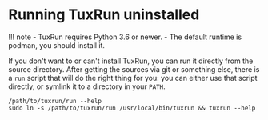 # Running TuxRun uninstalled

!!! note
    - TuxRun requires Python 3.6 or newer.
    - The default runtime is podman, you should install it.

If you don't want to or can't install TuxRun, you can run it directly from the
source directory. After getting the sources via git or something else, there is
a `run` script that will do the right thing for you: you can either use that
script directly, or symlink it to a directory in your `PATH`.

```shell
/path/to/tuxrun/run --help
sudo ln -s /path/to/tuxrun/run /usr/local/bin/tuxrun && tuxrun --help
```
